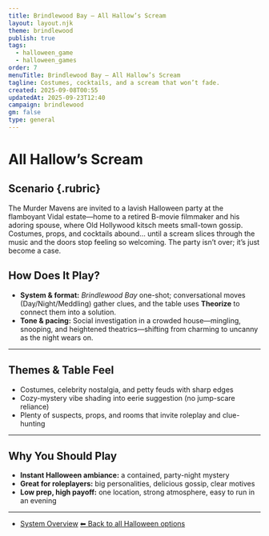 ```yaml
---
title: Brindlewood Bay — All Hallow’s Scream
layout: layout.njk
theme: brindlewood
publish: true
tags:
  - halloween_game
  - halloween_games
order: 7
menuTitle: Brindlewood Bay — All Hallow’s Scream
tagline: Costumes, cocktails, and a scream that won’t fade.
created: 2025-09-08T00:55
updatedAt: 2025-09-23T12:40
campaign: brindlewood
gm: false
type: general
---
```


#  All Hallow’s Scream

##  Scenario {.rubric}
The Murder Mavens are invited to a lavish Halloween party at the flamboyant Vidal estate—home to a retired B-movie filmmaker and his adoring spouse, where Old Hollywood kitsch meets small-town gossip. Costumes, props, and cocktails abound… until a scream slices through the music and the doors stop feeling so welcoming. The party isn’t over; it’s just become a case.

## How Does It Play?

- **System & format:** _Brindlewood Bay_ one-shot; conversational moves (Day/Night/Meddling) gather clues, and the table uses **Theorize** to connect them into a solution.
- **Tone & pacing:** Social investigation in a crowded house—mingling, snooping, and heightened theatrics—shifting from charming to uncanny as the night wears on.    

---
## Themes & Table Feel

- Costumes, celebrity nostalgia, and petty feuds with sharp edges
- Cozy-mystery vibe shading into eerie suggestion (no jump-scare reliance)
- Plenty of suspects, props, and rooms that invite roleplay and clue-hunting

---
## Why You Should Play

- **Instant Halloween ambiance:** a contained, party-night mystery
- **Great for roleplayers:** big personalities, delicious gossip, clear motives
- **Low prep, high payoff:** one location, strong atmosphere, easy to run in an evening

---
- [System Overview](/vault/campaigns/brindlewood-bay/summary/)
[⬅ Back to all Halloween options](/vault/halloween/)

